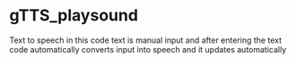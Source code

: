 # gTTS_playsound
Text to speech
in this code text is manual input and after entering the text code automatically converts input into speech and it updates automatically
